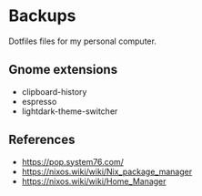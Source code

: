 # Backups

Dotfiles files for my personal computer.

## Gnome extensions

- clipboard-history
- espresso
- lightdark-theme-switcher

## References

- https://pop.system76.com/
- https://nixos.wiki/wiki/Nix_package_manager
- https://nixos.wiki/wiki/Home_Manager
